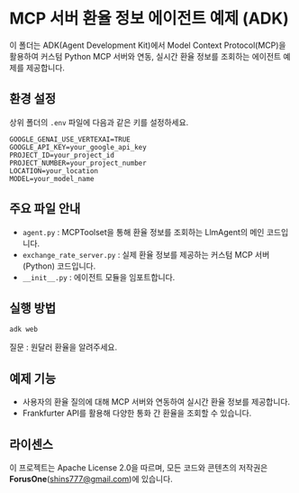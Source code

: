 # MCP 서버 환율 정보 에이전트 예제 (ADK)

이 폴더는 ADK(Agent Development Kit)에서 Model Context Protocol(MCP)을 활용하여 커스텀 Python MCP 서버와 연동, 실시간 환율 정보를 조회하는 에이전트 예제를 제공합니다.


## 환경 설정
상위 폴더의 `.env` 파일에 다음과 같은 키를 설정하세요.

```
GOOGLE_GENAI_USE_VERTEXAI=TRUE
GOOGLE_API_KEY=your_google_api_key
PROJECT_ID=your_project_id
PROJECT_NUMBER=your_project_number
LOCATION=your_location
MODEL=your_model_name
```

## 주요 파일 안내
- `agent.py` : MCPToolset을 통해 환율 정보를 조회하는 LlmAgent의 메인 코드입니다.
- `exchange_rate_server.py` : 실제 환율 정보를 제공하는 커스텀 MCP 서버(Python) 코드입니다.
- `__init__.py` : 에이전트 모듈을 임포트합니다.

## 실행 방법

```
adk web
```
질문 : 원달러 환율을 알려주세요. 

## 예제 기능
- 사용자의 환율 질의에 대해 MCP 서버와 연동하여 실시간 환율 정보를 제공합니다.
- Frankfurter API를 활용해 다양한 통화 간 환율을 조회할 수 있습니다.

## 라이센스

이 프로젝트는 Apache License 2.0을 따르며, 모든 코드와 콘텐츠의 저작권은 **ForusOne**(shins777@gmail.com)에 있습니다.
